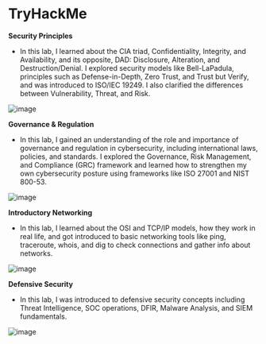 # TryHackMe

**Security Principles**
- In this lab, I learned about the CIA triad, Confidentiality, Integrity, and Availability, and its opposite, DAD: Disclosure, Alteration, and Destruction/Denial. I explored security models like Bell-LaPadula, principles such as Defense-in-Depth, Zero Trust, and Trust but Verify, and was introduced to ISO/IEC 19249. I also clarified the differences between Vulnerability, Threat, and Risk.
 
![image](https://github.com/user-attachments/assets/e666ac96-ef8b-49d3-a00d-981ef7b5a073)

**Governance & Regulation**

- In this lab, I gained an understanding of the role and importance of governance and regulation in cybersecurity, including international laws, policies, and standards. I explored the Governance, Risk Management, and Compliance (GRC) framework and learned how to strengthen my own cybersecurity posture using frameworks like ISO 27001 and NIST 800-53.

![image](https://github.com/user-attachments/assets/0e79437a-316e-4897-8f2f-7bd8506fd71d)

**Introductory Networking**

- In this lab, I learned about the OSI and TCP/IP models, how they work in real life, and got introduced to basic networking tools like ping, traceroute, whois, and dig to check connections and gather info about networks.

![image](https://github.com/user-attachments/assets/4dd78a19-3e1d-4ea7-bc5a-3a3eccbf7309)

**Defensive Security**

- In this lab, I was introduced to defensive security concepts including Threat Intelligence, SOC operations, DFIR, Malware Analysis, and SIEM fundamentals.

![image](https://github.com/user-attachments/assets/33377ce7-dcba-468f-8e8a-7856a3cb25c6)
